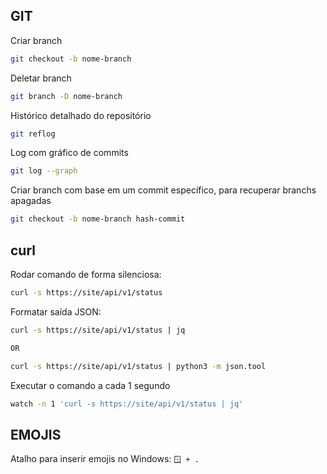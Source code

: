 ## GIT

Criar branch

```bash
git checkout -b nome-branch
```

Deletar branch

```bash
git branch -D nome-branch
```

Histórico detalhado do repositório

```bash
git reflog
```

Log com gráfico de commits

```bash
git log --graph
```

Criar branch com base em um commit específico, para recuperar branchs apagadas

```bash
git checkout -b nome-branch hash-commit
```

## curl

Rodar comando de forma silenciosa:

```bash
curl -s https://site/api/v1/status
```

Formatar saída JSON:

```bash
curl -s https://site/api/v1/status | jq

OR

curl -s https://site/api/v1/status | python3 -m json.tool
```

Executar o comando a cada 1 segundo

```bash
watch -n 1 'curl -s https://site/api/v1/status | jq'
```

## EMOJIS

Atalho para inserir emojis no Windows: `🪟 + .`
